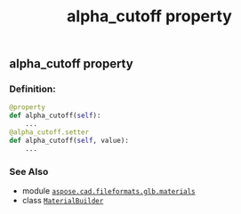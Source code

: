 ﻿---
title: alpha_cutoff property
second_title: Aspose.CAD for Python via .NET API References
description: 
type: docs
weight: 330
url: /python-net/aspose.cad.fileformats.glb.materials/materialbuilder/alpha_cutoff/
is_root: false
---

## alpha_cutoff property

### Definition:
```python
@property
def alpha_cutoff(self):
    ...
@alpha_cutoff.setter
def alpha_cutoff(self, value):
    ...
```

### See Also
* module [`aspose.cad.fileformats.glb.materials`](../../)
* class [`MaterialBuilder`](/cad/python-net/aspose.cad.fileformats.glb.materials/materialbuilder)
